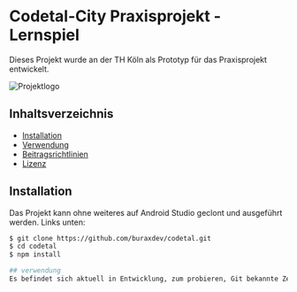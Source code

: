 # Codetal-City Praxisprojekt - Lernspiel

Dieses Projekt wurde an der TH Köln als Prototyp für das Praxisprojekt entwickelt.

![Projektlogo](https://github.com/buraxdev/codetal/blob/master/cc1.jpg)

## Inhaltsverzeichnis

- [Installation](#installation)
- [Verwendung](#verwendung)
- [Beitragsrichtlinien](#beitragsrichtlinien)
- [Lizenz](#lizenz)

## Installation
Das Projekt kann ohne weiteres auf Android Studio geclont und ausgeführt werden.
Links unten:

```bash
$ git clone https://github.com/buraxdev/codetal.git
$ cd codetal
$ npm install

## verwendung
Es befindet sich aktuell in Entwicklung, zum probieren, Git bekannte Zeilen ausführen



